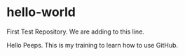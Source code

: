 # hello-world
First Test Repository. We are adding to this line.

Hello Peeps. This is my training to learn how to use GitHub.
